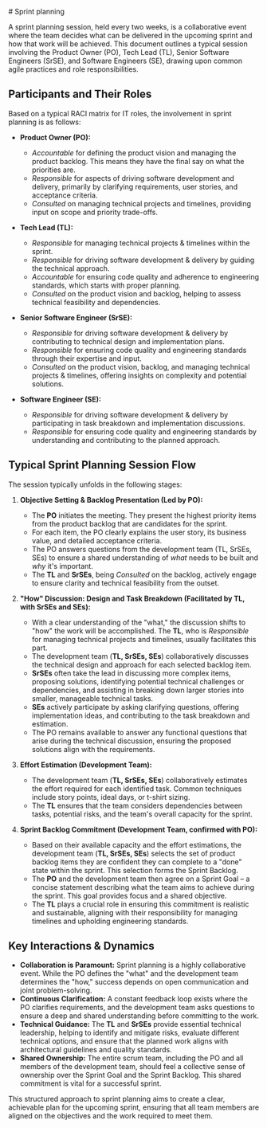 # Sprint planning

A sprint planning session, held every two weeks, is a collaborative event where the team decides what can be delivered in the upcoming sprint and how that work will be achieved. This document outlines a typical session involving the Product Owner (PO), Tech Lead (TL), Senior Software Engineers (SrSE), and Software Engineers (SE), drawing upon common agile practices and role responsibilities.

## Participants and Their Roles

Based on a typical RACI matrix for IT roles, the involvement in sprint planning is as follows:

*   **Product Owner (PO):**
    *   *Accountable* for defining the product vision and managing the product backlog. This means they have the final say on what the priorities are.
    *   *Responsible* for aspects of driving software development and delivery, primarily by clarifying requirements, user stories, and acceptance criteria.
    *   *Consulted* on managing technical projects and timelines, providing input on scope and priority trade-offs.

*   **Tech Lead (TL):**
    *   *Responsible* for managing technical projects & timelines within the sprint.
    *   *Responsible* for driving software development & delivery by guiding the technical approach.
    *   *Accountable* for ensuring code quality and adherence to engineering standards, which starts with proper planning.
    *   *Consulted* on the product vision and backlog, helping to assess technical feasibility and dependencies.

*   **Senior Software Engineer (SrSE):**
    *   *Responsible* for driving software development & delivery by contributing to technical design and implementation plans.
    *   *Responsible* for ensuring code quality and engineering standards through their expertise and input.
    *   *Consulted* on the product vision, backlog, and managing technical projects & timelines, offering insights on complexity and potential solutions.

*   **Software Engineer (SE):**
    *   *Responsible* for driving software development & delivery by participating in task breakdown and implementation discussions.
    *   *Responsible* for ensuring code quality and engineering standards by understanding and contributing to the planned approach.

## Typical Sprint Planning Session Flow

The session typically unfolds in the following stages:

1.  **Objective Setting & Backlog Presentation (Led by PO):**
    *   The **PO** initiates the meeting. They present the highest priority items from the product backlog that are candidates for the sprint.
    *   For each item, the PO clearly explains the user story, its business value, and detailed acceptance criteria.
    *   The PO answers questions from the development team (TL, SrSEs, SEs) to ensure a shared understanding of *what* needs to be built and *why* it's important.
    *   The **TL** and **SrSEs**, being *Consulted* on the backlog, actively engage to ensure clarity and technical feasibility from the outset.

2.  **"How" Discussion: Design and Task Breakdown (Facilitated by TL, with SrSEs and SEs):**
    *   With a clear understanding of the "what," the discussion shifts to "how" the work will be accomplished. The **TL**, who is *Responsible* for managing technical projects and timelines, usually facilitates this part.
    *   The development team (**TL, SrSEs, SEs**) collaboratively discusses the technical design and approach for each selected backlog item.
    *   **SrSEs** often take the lead in discussing more complex items, proposing solutions, identifying potential technical challenges or dependencies, and assisting in breaking down larger stories into smaller, manageable technical tasks.
    *   **SEs** actively participate by asking clarifying questions, offering implementation ideas, and contributing to the task breakdown and estimation.
    *   The PO remains available to answer any functional questions that arise during the technical discussion, ensuring the proposed solutions align with the requirements.

3.  **Effort Estimation (Development Team):**
    *   The development team (**TL, SrSEs, SEs**) collaboratively estimates the effort required for each identified task. Common techniques include story points, ideal days, or t-shirt sizing.
    *   The **TL** ensures that the team considers dependencies between tasks, potential risks, and the team's overall capacity for the sprint.

4.  **Sprint Backlog Commitment (Development Team, confirmed with PO):**
    *   Based on their available capacity and the effort estimations, the development team (**TL, SrSEs, SEs**) selects the set of product backlog items they are confident they can complete to a "done" state within the sprint. This selection forms the Sprint Backlog.
    *   The **PO** and the development team then agree on a Sprint Goal – a concise statement describing what the team aims to achieve during the sprint. This goal provides focus and a shared objective.
    *   The **TL** plays a crucial role in ensuring this commitment is realistic and sustainable, aligning with their responsibility for managing timelines and upholding engineering standards.

## Key Interactions & Dynamics

*   **Collaboration is Paramount:** Sprint planning is a highly collaborative event. While the PO defines the "what" and the development team determines the "how," success depends on open communication and joint problem-solving.
*   **Continuous Clarification:** A constant feedback loop exists where the PO clarifies requirements, and the development team asks questions to ensure a deep and shared understanding before committing to the work.
*   **Technical Guidance:** The **TL** and **SrSEs** provide essential technical leadership, helping to identify and mitigate risks, evaluate different technical options, and ensure that the planned work aligns with architectural guidelines and quality standards.
*   **Shared Ownership:** The entire scrum team, including the PO and all members of the development team, should feel a collective sense of ownership over the Sprint Goal and the Sprint Backlog. This shared commitment is vital for a successful sprint.

This structured approach to sprint planning aims to create a clear, achievable plan for the upcoming sprint, ensuring that all team members are aligned on the objectives and the work required to meet them.
